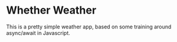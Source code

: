 # Whether Weather

This is a pretty simple weather app, based on some training around async/await in Javascript.